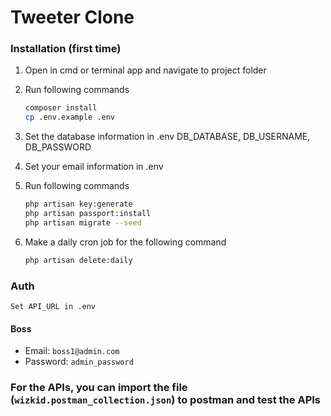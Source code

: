 # Tweeter Clone


### Installation (first time)

1. Open in cmd or terminal app and navigate to project folder
2. Run following commands

    ```bash
    composer install
    cp .env.example .env
    ```

3. Set the database information in .env
   DB_DATABASE, DB_USERNAME, DB_PASSWORD

4. Set your email information in .env

5. Run following commands

    ```bash
    php artisan key:generate
    php artisan passport:install
    php artisan migrate --seed
    ```
6. Make a daily cron job for the following command

    ```bash
    php artisan delete:daily
    ```

### Auth
    Set API_URL in .env
#### Boss
- Email: `boss1@admin.com`
- Password: `admin_password`

### For the APIs, you can import the file (`wizkid.postman_collection.json`) to postman and test the APIs
